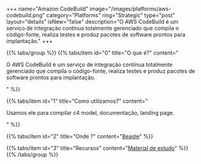 +++
name="Amazon CodeBuild"
image="/images/platforms/aws-codebuild.png"
category="Platforms"
ring="Strategic"
type="post"
layout="details"
isNew="false"
description="O AWS CodeBuild é um serviço de integração contínua totalmente gerenciado que compila o código-fonte, realiza testes e produz pacotes de software prontos para implantação."
+++

{{% tabs/group %}}
  {{% tabs/item id="0" title="O que é?" content="<p>O AWS CodeBuild é um serviço de integração contínua totalmente gerenciado que compila o código-fonte, realiza testes e produz pacotes de software prontos para implantação.</p>" %}}

  {{% tabs/item id="1" title="Como utilizamos?" content="<p>Usamos ele para compilar c4 model, documentação, landing page.</p>" %}}

  {{% tabs/item id="2" title="Onde ?" content="<a href='https://usebeagle.io/' target='_blank'>Beagle</a>" %}}

  {{% tabs/item id="3" title="Recursos" content="<a href='https://aws.amazon.com/pt/training/?nc2=h_ql_le_tc' target='_blank'>Material de estudo</a>" %}}
{{% /tabs/group %}}
